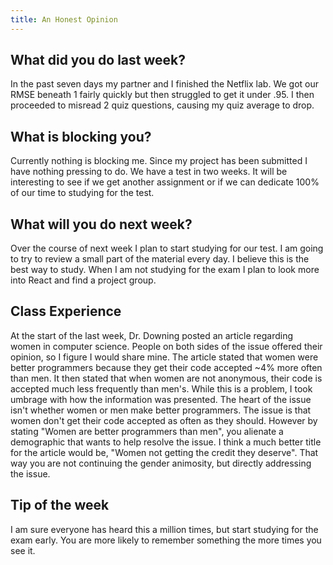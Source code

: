 ```yaml
---
title: An Honest Opinion
---
```


## What did you do last week?  

In the past seven days my partner and I finished the Netflix lab. We got our RMSE beneath 1 fairly quickly but then struggled to get it under .95. I then proceeded to misread 2 quiz questions, causing my quiz average to drop.  

## What is blocking you?  

Currently nothing is blocking me. Since my project has been submitted I have nothing pressing to do. We have a test in two weeks. It will be interesting to see if we get another assignment or if we can dedicate 100% of our time to studying for the test.  

## What will you do next week?  

Over the course of next week I plan to start studying for our test. I am going to try to review a small part of the material every day. I believe this is the best way to study. When I am not studying for the exam I plan to look more into React and find a project group.  

## Class Experience  

At the start of the last week, Dr. Downing posted an article regarding women in computer science. People on both sides of the issue offered their opinion, so I figure I would share mine. The article stated that women were better programmers because they get their code accepted ~4% more often than men. It then stated that when women are not anonymous, their code is accepted much less frequently than men's. While this is a problem, I took umbrage with how the information was presented. The heart of the issue isn't whether women or men make better programmers. The issue is that women don't get their code accepted as often as they should. However by stating "Women are better programmers than men", you alienate a demographic that wants to help resolve the issue. I think a much better title for the article would be, "Women not getting the credit they deserve". That way you are not continuing the gender animosity, but directly addressing the issue.  


## Tip of the week  

I am sure everyone has heard this a million times, but start studying for the exam early. You are more likely to remember something the more times you see it.  
